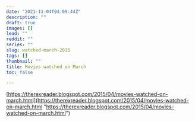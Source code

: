 ```yaml
---
date: "2021-11-04T04:09:44Z"
description: ""
draft: true
images: []
lead: ""
reddit: ""
series: ""
slug: watched-march-2015
tags: []
thumbnail: ""
title: Movies watched on March
toc: false

---
```

[https://therexreader.blogspot.com/2015/04/movies-watched-on-march.html](https://therexreader.blogspot.com/2015/04/movies-watched-on-march.html "https://therexreader.blogspot.com/2015/04/movies-watched-on-march.html")
